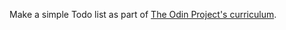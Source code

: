 Make a simple Todo list as part of [The Odin Project's curriculum](https://www.theodinproject.com/courses/javascript/lessons/todo-list).